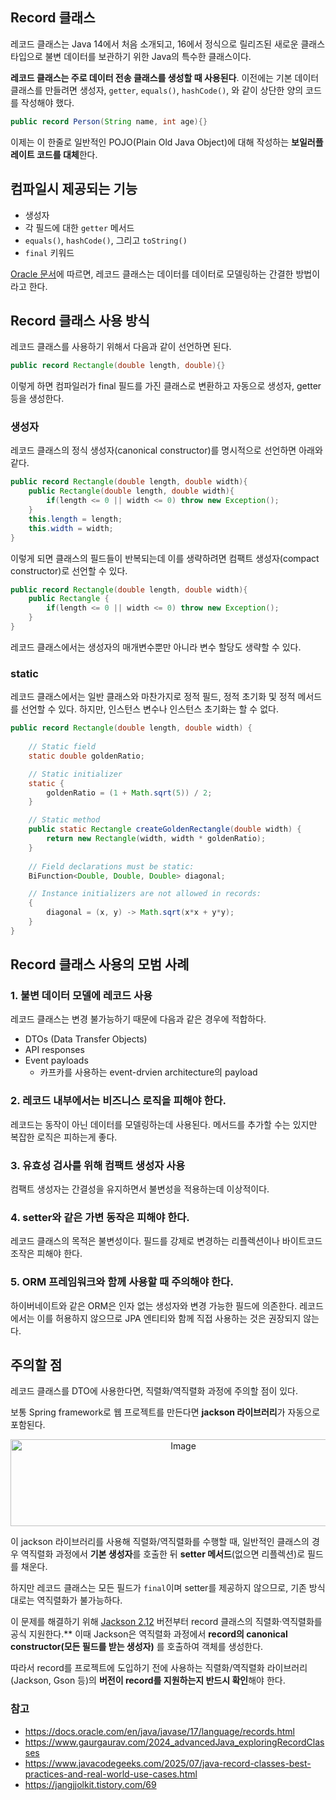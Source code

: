 ## Record 클래스

레코드 클래스는 Java 14에서 처음 소개되고, 16에서 정식으로 릴리즈된 새로운 클래스 타입으로 불변 데이터를 보관하기 위한 Java의 특수한 클래스이다.

**레코드 클래스는 주로 데이터 전송 클래스를 생성할 때 사용된다**. 이전에는 기본 데이터 클래스를 만들려면 생성자, `getter`, `equals()`, `hashCode()`, 와 같이 상단한 양의 코드를 작성해야 했다. 

```java
public record Person(String name, int age){}
```

이제는 이 한줄로 일반적인 POJO(Plain Old Java Object)에 대해 작성하는 **보일러플레이트 코드를 대체**한다.

## 컴파일시 제공되는 기능

- 생성자
- 각 필드에 대한 `getter` 메서드
- `equals()`, `hashCode()`, 그리고 `toString()`
- `final` 키워드

[Oracle 문서](https://docs.oracle.com/en/java/javase/17/language/records.html)에 따르면, 레코드 클래스는 데이터를 데이터로 모델링하는 간결한 방법이라고 한다.

## Record 클래스 사용 방식

레코드 클래스를 사용하기 위해서 다음과 같이 선언하면 된다.

```java
public record Rectangle(double length, double){}
```

이렇게 하면 컴파일러가 final 필드를 가진 클래스로 변환하고 자동으로 생성자, getter 등을 생성한다.

### 생성자

레코드 클래스의 정식 생성자(canonical constructor)를 명시적으로 선언하면 아래와 같다.

```java
public record Rectangle(double length, double width){
	public Rectangle(double length, double width){
		if(length <= 0 || width <= 0) throw new Exception();
	}
	this.length = length;
	this.width = width;
}
```

이렇게 되면 클래스의 필드들이 반복되는데 이를 생략하려면 컴팩트 생성자(compact constructor)로 선언할 수 있다.

```java
public record Rectangle(double length, double width){
	public Rectangle {
		if(length <= 0 || width <= 0) throw new Exception();
	}
}
```

레코드 클래스에서는 생성자의 매개변수뿐만 아니라 변수 할당도 생략할 수 있다.

### static

레코드 클래스에서는 일반 클래스와 마찬가지로 정적 필드, 정적 초기화 및 정적 메서드를 선언할 수 있다. 하지만, 인스턴스 변수나 인스턴스 초기화는 할 수 없다.

```java
public record Rectangle(double length, double width) {
    
    // Static field
    static double goldenRatio;

    // Static initializer
    static {
        goldenRatio = (1 + Math.sqrt(5)) / 2;
    }

    // Static method
    public static Rectangle createGoldenRectangle(double width) {
        return new Rectangle(width, width * goldenRatio);
    }
    
    // Field declarations must be static:
    BiFunction<Double, Double, Double> diagonal;

    // Instance initializers are not allowed in records:
    {
        diagonal = (x, y) -> Math.sqrt(x*x + y*y);
    }
}
```

## Record 클래스 사용의 모범 사례

### 1. 불변 데이터 모델에 레코드 사용

레코드 클래스는 변경 불가능하기 때문에 다음과 같은 경우에 적합하다.

- DTOs (Data Transfer Objects)
- API responses
- Event payloads
    - 카프카를 사용하는 event-drvien architecture의 payload

### 2. 레코드 내부에서는 비즈니스 로직을 피해야 한다.

레코드는 동작이 아닌 데이터를 모델링하는데 사용된다. 메서드를 추가할 수는 있지만 복잡한 로직은 피하는게 좋다.

### 3. 유효성 검사를 위해 컴팩트 생성자 사용

컴팩트 생성자는 간결성을 유지하면서 불변성을 적용하는데 이상적이다.

### 4. setter와 같은 가변 동작은 피해야 한다.

레코드 클래스의 목적은 불변성이다. 필드를 강제로 변경하는 리플렉션이나 바이트코드 조작은 피해야 한다.

### 5. ORM 프레임워크와 함께 사용할 때 주의해야 한다.

하이버네이트와 같은 ORM은 인자 없는 생성자와 변경 가능한 필드에 의존한다. 레코드에서는 이를 허용하지 않으므로 JPA 엔티티와 함께 직접 사용하는 것은 권장되지 않는다.

## 주의할 점

레코드 클래스를 DTO에 사용한다면, 직렬화/역직렬화 과정에 주의할 점이 있다.

보통 Spring framework로 웹 프로젝트를 만든다면 **jackson 라이브러리**가 자동으로 포함된다.
<p align="center">
<img width="537" height="139" alt="Image" src="https://github.com/user-attachments/assets/07e92f7b-84d5-4d51-b74b-27e4ce4c6fb6" /></p>

이 jackson 라이브러리를 사용해 직렬화/역직렬화를 수행할 때, 일반적인 클래스의 경우 역직렬화 과정에서 **기본 생성자**를 호출한 뒤 **setter 메서드**(없으면 리플렉션)로 필드를 채운다.

하지만 레코드 클래스는 모든 필드가 `final`이며 setter를 제공하지 않으므로, 기존 방식대로는 역직렬화가 불가능하다.

이 문제를 해결하기 위해 [Jackson 2.12](https://cowtowncoder.medium.com/jackson-2-12-features-eee9456fec75) 버전부터 record 클래스의 직렬화·역직렬화를 공식 지원한다.** 이때 Jackson은 역직렬화 과정에서 **record의 canonical constructor(모든 필드를 받는 생성자)** 를 호출하여 객체를 생성한다.

따라서 record를 프로젝트에 도입하기 전에 사용하는 직렬화/역직렬화 라이브러리(Jackson, Gson 등)의 **버전이 record를 지원하는지 반드시 확인**해야 한다.

### 참고

- https://docs.oracle.com/en/java/javase/17/language/records.html
- https://www.gaurgaurav.com/2024_advancedJava_exploringRecordClasses
- https://www.javacodegeeks.com/2025/07/java-record-classes-best-practices-and-real-world-use-cases.html
- https://jangjjolkit.tistory.com/69